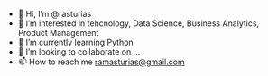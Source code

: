 - 👋 Hi, I’m @rasturias
- 👀 I’m interested in tehcnology, Data Science, Business Analytics, Product Management
- 🌱 I’m currently learning Python
- 💞️ I’m looking to collaborate on ...
- 📫 How to reach me ramasturias@gmail.com

<!---
rasturias/rasturias is a ✨ special ✨ repository because its `README.md` (this file) appears on your GitHub profile.
You can click the Preview link to take a look at your changes.
--->
